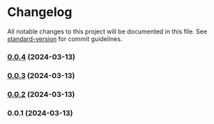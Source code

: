 # Changelog

All notable changes to this project will be documented in this file. See [standard-version](https://github.com/conventional-changelog/standard-version) for commit guidelines.

### [0.0.4](https://github.com/JDoro/component-library-practice/compare/v0.0.3...v0.0.4) (2024-03-13)

### [0.0.3](https://github.com/JDoro/component-library-practice/compare/v0.0.2...v0.0.3) (2024-03-13)

### [0.0.2](https://github.com/JDoro/component-library-practice/compare/v0.0.1...v0.0.2) (2024-03-13)

### 0.0.1 (2024-03-13)
